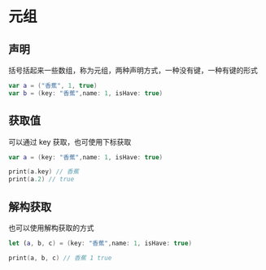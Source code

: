 # 元组

## 声明

括号括起来一些数组，称为元组，两种声明方式，一种没有键，一种有键的形式

```swift
var a = ("香蕉", 1, true)
var b = (key: "香蕉",name: 1, isHave: true)
```

## 获取值

可以通过 key 获取，也可使用下标获取

```swift
var a = (key: "香蕉",name: 1, isHave: true)

print(a.key) // 香蕉
print(a.2) // true
```

## 解构获取

也可以使用解构获取的方式

```swift
let (a, b, c) = (key: "香蕉",name: 1, isHave: true)

print(a, b, c) // 香蕉 1 true
```
